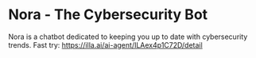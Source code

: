 # Nora - The Cybersecurity Bot
Nora is a chatbot dedicated to keeping you up to date with cybersecurity trends.
Fast try: https://illa.ai/ai-agent/ILAex4p1C72D/detail

